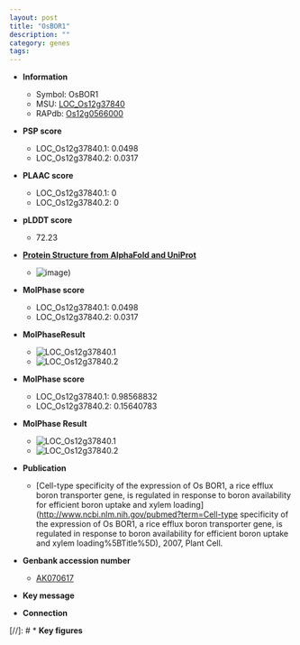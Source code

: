 ```yaml
---
layout: post
title: "OsBOR1"
description: ""
category: genes
tags: 
---
```


* **Information**  
    + Symbol: OsBOR1  
    + MSU: [LOC_Os12g37840](http://rice.plantbiology.msu.edu/cgi-bin/ORF_infopage.cgi?orf=LOC_Os12g37840)  
    + RAPdb: [Os12g0566000](http://rapdb.dna.affrc.go.jp/viewer/gbrowse_details/irgsp1?name=Os12g0566000)  

* **PSP score**  
    + LOC_Os12g37840.1: 0.0498 
    + LOC_Os12g37840.2: 0.0317 

* **PLAAC score**  
    + LOC_Os12g37840.1: 0 
    + LOC_Os12g37840.2: 0 

* **pLDDT score**
    + 72.23

* **[Protein Structure from AlphaFold and UniProt](https://www.uniprot.org/uniprotkb/Q2QNH0/entry#structure)**
    + ![image](https://ricepsp.github.io/images/Q2/AF-Q2QNH0-F1.png))

* **MolPhase score**
    + LOC_Os12g37840.1: 0.0498
    + LOC_Os12g37840.2: 0.0317

* **MolPhaseResult**
    + ![LOC_Os12g37840.1](https://ricepsp.github.io/pictures/LOC_Os12g/LOC_Os12g37840.1.png)
    + ![LOC_Os12g37840.2](https://ricepsp.github.io/pictures/LOC_Os12g/LOC_Os12g37840.2.png)

* **MolPhase score**
    + LOC_Os12g37840.1: 0.98568832
    + LOC_Os12g37840.2: 0.15640783

* **MolPhase Result**
    + ![LOC_Os12g37840.1](https://304243504.github.io/Pictures/LOC_Os12g/LOC_Os12g37840.1.png)
    + ![LOC_Os12g37840.2](https://304243504.github.io/Pictures/LOC_Os12g/LOC_Os12g37840.2.png)

* **Publication**  
    + [Cell-type specificity of the expression of Os BOR1, a rice efflux boron transporter gene, is regulated in response to boron availability for efficient boron uptake and xylem loading](http://www.ncbi.nlm.nih.gov/pubmed?term=Cell-type specificity of the expression of Os BOR1, a rice efflux boron transporter gene, is regulated in response to boron availability for efficient boron uptake and xylem loading%5BTitle%5D), 2007, Plant Cell.

* **Genbank accession number**  
    + [AK070617](http://www.ncbi.nlm.nih.gov/nuccore/AK070617)

* **Key message**  

* **Connection**  

[//]: # * **Key figures**  


